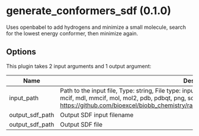 # generate_conformers_sdf (0.1.0)

Uses openbabel to add hydrogens and minimize a small molecule, search for the lowest energy conformer, then minimize again.

## Options

This plugin takes 2 input arguments and 1 output argument:

| Name          | Description             | I/O    | Type   | Default |
|---------------|-------------------------|--------|--------|---------|
| input_path | Path to the input file, Type: string, File type: input, Accepted formats: dat, ent, fa, fasta, gro, inp, log, mcif, mdl, mmcif, mol, mol2, pdb, pdbqt, png, sdf, smi, smiles, txt, xml, xtc, Example file: https://github.com/bioexcel/biobb_chemistry/raw/master/biobb_chemistry/test/data/babel/babel.smi | Input | File | File |
| output_sdf_path | Output SDF input filename | Input | string | string |
| output_sdf_path | Output SDF file | Output | File | File |
